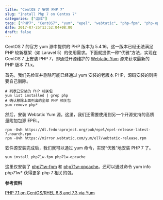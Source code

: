 ```yaml
---
title: "CentOS 7 安装 PHP 7"
slug: "Install Php 7 on Centos 7"
categories: ["运维"]
tags: ["PHP7", "CentOS7", "yum", "epel", "webtatic", "php-fpm", "php-opcache"]
date: 2017-07-25T13:52:04+08:00
draft: false
---
```


CentOS 7 的官方 yum 源中提供的 PHP 版本为 5.4.16。这一版本已经无法满足 PHP 较新框架（如 Laravel 5）的使用需求。下面就提供一种“优雅”方法，实现在 CentOS 7 上安装 PHP 7，即通过开源维护的 [Webtatic Yum](https://webtatic.com/) 源来获取最新的 PHP 版本 7.1.x。

首先，我们先检查并删除可能已经通过 yum 安装的老版本 PHP，源码安装的则需要自己删除。

```
# 列表已安装的 PHP 相关包
yum list installed | grep php
# 确认移除上面列出的全部 PHP 相关包
yum remove php*
```

然后，安装 Webtatic Yum 源。这里，我们还需要使用到另一个开源支持的高质量附加包源 EPEL。

```
rpm -Uvh https://dl.fedoraproject.org/pub/epel/epel-release-latest-7.noarch.rpm
rpm -Uvh https://mirror.webtatic.com/yum/el7/webtatic-release.rpm
```

软件源安装完成后，我们就可以通过 yum 命令，实现“优雅”地安装 PHP 7 了。

```
yum install php71w-fpm php71w-opcache
```

这里仅安装了 [php71w-fpm](https://secure.php.net/manual/zh/install.fpm.php) 和 [php71w-opcache](http://www.php.net/manual/zh/book.opcache.php)。还可以通过命令 yum info php71w* 获得更多 php 7 相关的包。



**参考资料**

[PHP 7.1 on CentOS/RHEL 6.8 and 7.3 via Yum](https://webtatic.com/packages/php71/)